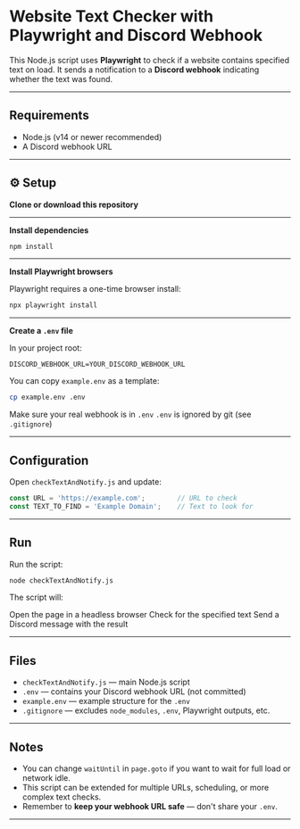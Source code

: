 # Website Text Checker with Playwright and Discord Webhook

This Node.js script uses **Playwright** to check if a website contains specified text on load.
It sends a notification to a **Discord webhook** indicating whether the text was found.

---

## Requirements

* Node.js (v14 or newer recommended)
* A Discord webhook URL

---

## ⚙️ Setup

**Clone or download this repository**

---

**Install dependencies**

```bash
npm install
```

---

**Install Playwright browsers**

Playwright requires a one-time browser install:

```bash
npx playwright install
```

---

**Create a `.env` file**

In your project root:

```env
DISCORD_WEBHOOK_URL=YOUR_DISCORD_WEBHOOK_URL
```

You can copy `example.env` as a template:

```bash
cp example.env .env
```

Make sure your real webhook is in `.env`
`.env` is ignored by git (see `.gitignore`)

---

## Configuration

Open `checkTextAndNotify.js` and update:

```javascript
const URL = 'https://example.com';        // URL to check
const TEXT_TO_FIND = 'Example Domain';    // Text to look for
```

---

## Run

Run the script:

```bash
node checkTextAndNotify.js
```

The script will:

Open the page in a headless browser
Check for the specified text
Send a Discord message with the result

---

## Files

* `checkTextAndNotify.js` — main Node.js script
* `.env` — contains your Discord webhook URL (not committed)
* `example.env` — example structure for the `.env`
* `.gitignore` — excludes `node_modules`, `.env`, Playwright outputs, etc.

---

## Notes

* You can change `waitUntil` in `page.goto` if you want to wait for full load or network idle.
* This script can be extended for multiple URLs, scheduling, or more complex text checks.
* Remember to **keep your webhook URL safe** — don't share your `.env`.

---